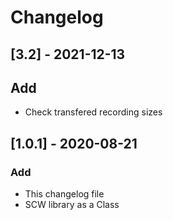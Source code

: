 # Changelog

## [3.2] - 2021-12-13
## Add
- Check transfered recording sizes

## [1.0.1] - 2020-08-21
### Add
- This changelog file
- SCW library as a Class
